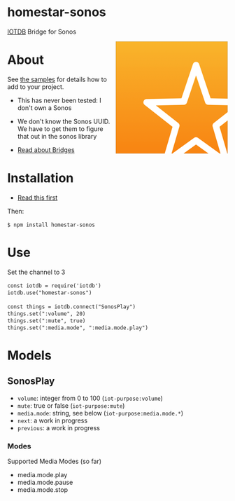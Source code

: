# homestar-sonos
[IOTDB](https://github.com/dpjanes/node-iotdb) Bridge for Sonos

<img src="https://raw.githubusercontent.com/dpjanes/iotdb-homestar/master/docs/HomeStar.png" align="right" />

# About

See <a href="samples/">the samples</a> for details how to add to your project.

* This has never been tested: I don't own a Sonos
* We don't know the Sonos UUID. We have to get them
  to figure that out in the sonos library

* [Read about Bridges](https://github.com/dpjanes/node-iotdb/blob/master/docs/bridges.md)

# Installation

* [Read this first](https://github.com/dpjanes/node-iotdb/blob/master/docs/install.md)

Then:

    $ npm install homestar-sonos

# Use

Set the channel to 3

	const iotdb = require('iotdb')
    iotdb.use("homestar-sonos")

	const things = iotdb.connect("SonosPlay")
	things.set(":volume", 20)
	things.set(":mute", true)
	things.set(":media.mode", ":media.mode.play")

# Models
## SonosPlay

* <code>volume</code>: integer from 0 to 100 (<code>iot-purpose:volume</code>)
* <code>mute</code>: true or false (<code>iot-purpose:mute</code>)
* <code>media.mode</code>: string, see below (<code>iot-purpose:media.mode.\*</code>)
* <code>next</code>: a work in progress
* <code>previous</code>: a work in progress

### Modes

Supported Media Modes (so far)

* media.mode.play
* media.mode.pause
* media.mode.stop
